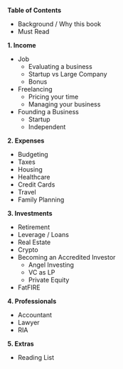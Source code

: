 **Table of Contents**
* Background / Why this book
* Must Read

**1. Income**
* Job
	* Evaluating a business
	* Startup vs Large Company
	* Bonus
* Freelancing
	* Pricing your time
	* Managing your business
* Founding a Business 
	* Startup
	* Independent 

**2. Expenses**
* Budgeting
* Taxes
* Housing
* Healthcare
* Credit Cards
* Travel
* Family Planning

**3. Investments**
* Retirement
* Leverage / Loans
* Real Estate
* Crypto
* Becoming an Accredited Investor
	* Angel Investing
	* VC as LP
	* Private Equity
* FatFIRE

**4. Professionals**
* Accountant
* Lawyer
* RIA

**5. Extras**
* Reading List
